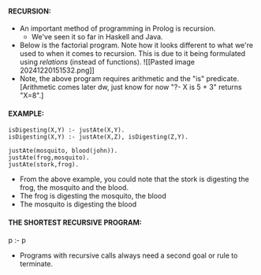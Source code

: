 #### RECURSION:
- An important method of programming in Prolog is recursion. 
	- We've seen it so far in Haskell and Java.
- Below is the factorial program. Note how it looks different to what we're used to when it comes to recursion. This is due to it being formulated using *relations* (instead of functions).
![[Pasted image 20241220151532.png]]
- Note, the above program requires arithmetic and the "is" predicate. [Arithmetic comes later dw, just know for now "?- X is 5 + 3" returns "X=8".]

#### EXAMPLE:
	isDigesting(X,Y) :- justAte(X,Y).
	isDigesting(X,Y) :- justAte(X,Z), isDigesting(Z,Y).
	
	justAte(mosquito, blood(john)).
	justAte(frog,mosquito).
	justAte(stork,frog).
- From the above example, you could note that the stork is digesting the frog, the mosquito and the blood. 
- The frog is digesting the mosquito, the blood
- The mosquito is digesting the blood

#### THE SHORTEST RECURSIVE PROGRAM:
p :- p
- Programs with recursive calls always need a second goal or rule to terminate.